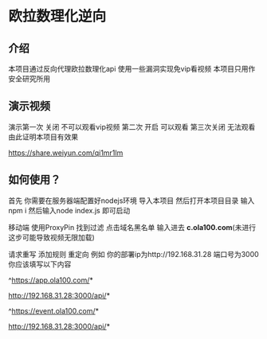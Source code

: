 # 欧拉数理化逆向

## 介绍

本项目通过反向代理欧拉数理化api 使用一些漏洞实现免vip看视频 本项目只用作安全研究所用

## 演示视频

演示第一次 关闭 不可以观看vip视频 第二次 开启 可以观看 第三次关闭 无法观看 由此证明本项目有效果

https://share.weiyun.com/qi1mr1Im

## 如何使用？

首先 你需要在服务器端配置好nodejs环境 导入本项目 然后打开本项目目录 输入npm i 然后输入node index.js 即可启动

移动端 使用ProxyPin 找到过滤 点击域名黑名单 输入进去 **c.ola100.com**(未进行这步可能导致视频无限加载)

请求重写  添加规则 重定向 例如 你的部署ip为http\://192.168.31.28 端口号为3000 你应该填写以下内容

^https://app.ola100.com/*

http://192.168.31.28:3000/api/*

^https://event.ola100.com/*

http://192.168.31.28:3000/api/*
